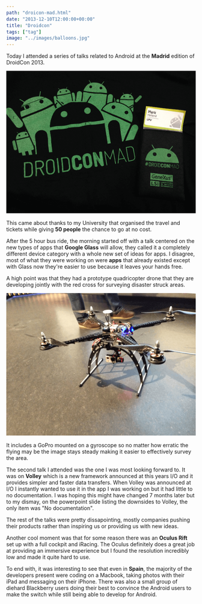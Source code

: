```yaml
---
path: "droicon-mad.html"
date: "2013-12-10T12:00:00+00:00"
title: "Droidcon"
tags: ["tag"]
image: "../images/balloons.jpg"
---
```


Today I attended a series of talks related to Android at the **Madrid** edition of DroidCon 2013.

![t-shirt](droidcon_t-shirt.png)

This came about thanks to my University that organised the travel and tickets while giving **50 people** the chance to go at no cost.

After the 5 hour bus ride, the morning started off with a talk centered on the new types of apps that **Google Glass** will allow, they called it a completely different device category with a whole new set of ideas for apps. I disagree, most of what they were working on were **apps** that already existed except with Glass now they're easier to use because it leaves your hands free.

A high point was that they had a prototype quadricopter drone that they are developing jointly with the red cross for surveying disaster struck areas.

![drone](droidcon-drone.png)

It includes a GoPro mounted on a gyroscope so no matter how erratic the flying may be the image stays steady making it easier to effectively survey the area.

The second talk I attended was the one I was most looking forward to. It was on **Volley** which is a new framework announced at this years I/O and it provides simpler and faster data transfers. When Volley was announced at I/O I instantly wanted to use it in the app I was working on but it had little to no documentation. I was hoping this might have changed 7 months later but to my dismay, on the powerpoint slide listing the downsides to Volley, the only item was "No documentation". 

The rest of the talks were pretty dissapointing, mostly companies pushing their products rather than inspiring us or providing us with new ideas. 

Another cool moment was that for some reason there was an **Oculus Rift** set up with a full cockpit and iRacing. The Oculus definitely does a great job at providing an immersive experience but I found the resolution incredibly low and made it quite hard to use.

To end with, it was interesting to see that even in **Spain**, the majority of the developers present were coding on a Macbook, taking photos with their iPad and messaging on their iPhone. There was also a small group of diehard Blackberry users doing their best to convince the Android users to make the switch while still being able to develop for Android.















